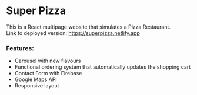 # Super Pizza

This is a React multipage website that simulates a Pizza Restaurant.
<br>
Link to deployed version: https://superpizza.netlify.app

### Features:
- Carousel with new flavours
- Functional ordering system that automatically updates the shopping cart
- Contact Form with Firebase
- Google Maps API
- Responsive layout
